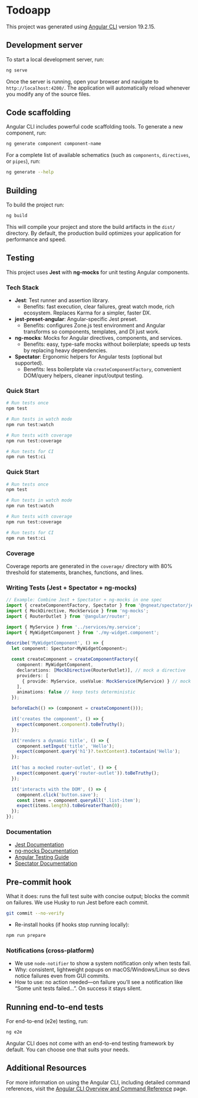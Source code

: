 # Todoapp

This project was generated using [Angular CLI](https://github.com/angular/angular-cli) version 19.2.15.

## Development server

To start a local development server, run:

```bash
ng serve
```

Once the server is running, open your browser and navigate to `http://localhost:4200/`. The application will automatically reload whenever you modify any of the source files.

## Code scaffolding

Angular CLI includes powerful code scaffolding tools. To generate a new component, run:

```bash
ng generate component component-name
```

For a complete list of available schematics (such as `components`, `directives`, or `pipes`), run:

```bash
ng generate --help
```

## Building

To build the project run:

```bash
ng build
```

This will compile your project and store the build artifacts in the `dist/` directory. By default, the production build optimizes your application for performance and speed.

## Testing

This project uses **Jest** with **ng-mocks** for unit testing Angular components.

### Tech Stack

- **Jest**: Test runner and assertion library.
  - Benefits: fast execution, clear failures, great watch mode, rich ecosystem. Replaces Karma for a simpler, faster DX.
- **jest-preset-angular**: Angular-specific Jest preset.
  - Benefits: configures Zone.js test environment and Angular transforms so components, templates, and DI just work.
- **ng-mocks**: Mocks for Angular directives, components, and services.
  - Benefits: easy, type-safe mocks without boilerplate; speeds up tests by replacing heavy dependencies.
- **Spectator**: Ergonomic helpers for Angular tests (optional but supported).
  - Benefits: less boilerplate via `createComponentFactory`, convenient DOM/query helpers, cleaner input/output testing.

### Quick Start

```bash
# Run tests once
npm test

# Run tests in watch mode
npm run test:watch

# Run tests with coverage
npm run test:coverage

# Run tests for CI
npm run test:ci
```

### Quick Start

```bash
# Run tests once
npm test

# Run tests in watch mode
npm run test:watch

# Run tests with coverage
npm run test:coverage

# Run tests for CI
npm run test:ci
```

### Coverage

Coverage reports are generated in the `coverage/` directory with 80% threshold for statements, branches, functions, and lines.


### Writing Tests (Jest + Spectator + ng-mocks)

```typescript
// Example: Combine Jest + Spectator + ng-mocks in one spec
import { createComponentFactory, Spectator } from '@ngneat/spectator/jest';
import { MockDirective, MockService } from 'ng-mocks';
import { RouterOutlet } from '@angular/router';

import { MyService } from '../services/my.service';
import { MyWidgetComponent } from './my-widget.component';

describe('MyWidgetComponent', () => {
  let component: Spectator<MyWidgetComponent>;

  const createComponent = createComponentFactory({
    component: MyWidgetComponent,
    declarations: [MockDirective(RouterOutlet)], // mock a directive
    providers: [
      { provide: MyService, useValue: MockService(MyService) } // mock a service
    ],
    animations: false // keep tests deterministic
  });

  beforeEach(() => (component = createComponent()));

  it('creates the component', () => {
    expect(component.component).toBeTruthy();
  });

  it('renders a dynamic title', () => {
    component.setInput('title', 'Hello');
    expect(component.query('h1')?.textContent).toContain('Hello');
  });

  it('has a mocked router-outlet', () => {
    expect(component.query('router-outlet')).toBeTruthy();
  });

  it('interacts with the DOM', () => {
    component.click('button.save');
    const items = component.queryAll('.list-item');
    expect(items.length).toBeGreaterThan(0);
  });
});
```

### Documentation

- [Jest Documentation](https://jestjs.io/docs/getting-started)
- [ng-mocks Documentation](https://ng-mocks.sudo.eu/)
- [Angular Testing Guide](https://angular.dev/guide/testing)
- [Spectator Documentation](https://ngneat.github.io/spectator/)

## Pre-commit hook

What it does: runs the full test suite with concise output; blocks the commit on failures. We use Husky to run Jest before each commit.


```bash
git commit --no-verify
```

- Re-install hooks (if hooks stop running locally):

```bash
npm run prepare
```

### Notifications (cross‑platform)

- We use `node-notifier` to show a system notification only when tests fail.
- Why: consistent, lightweight popups on macOS/Windows/Linux so devs notice failures even from GUI commits.
- How to use: no action needed—on failure you’ll see a notification like “Some unit tests failed…”. On success it stays silent.

## Running end-to-end tests

For end-to-end (e2e) testing, run:

```bash
ng e2e
```

Angular CLI does not come with an end-to-end testing framework by default. You can choose one that suits your needs.

## Additional Resources

For more information on using the Angular CLI, including detailed command references, visit the [Angular CLI Overview and Command Reference](https://angular.dev/tools/cli) page.
